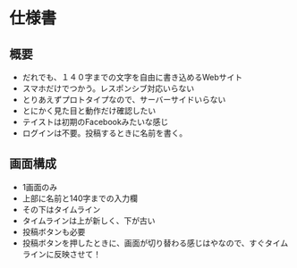 # 仕様書
## 概要
- だれでも、１４０字までの文字を自由に書き込めるWebサイト
- スマホだけでつかう。レスポンシブ対応いらない
- とりあえずプロトタイプなので、サーバーサイドいらない
- とにかく見た目と動作だけ確認したい
- テイストは初期のFacebookみたいな感じ
- ログインは不要。投稿するときに名前を書く。

## 画面構成
- 1画面のみ
- 上部に名前と140字までの入力欄
- その下はタイムライン
- タイムラインは上が新しく、下が古い
- 投稿ボタンも必要
- 投稿ボタンを押したときに、画面が切り替わる感じはやなので、すぐタイムラインに反映させて！

